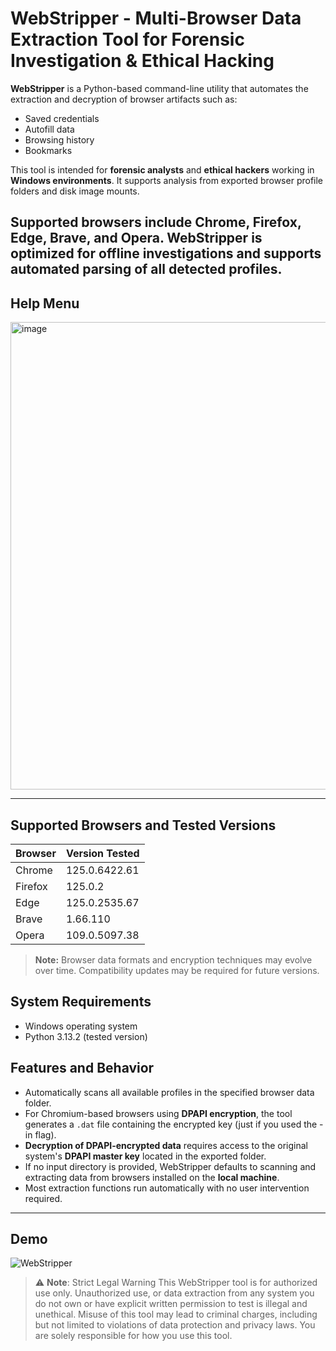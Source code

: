 # WebStripper - Multi-Browser Data Extraction Tool for Forensic Investigation & Ethical Hacking

**WebStripper** is a Python-based command-line utility that automates the extraction and decryption of browser artifacts such as:

- Saved credentials  
- Autofill data  
- Browsing history  
- Bookmarks  

This tool is intended for **forensic analysts** and **ethical hackers** working in **Windows environments**. It supports analysis from exported browser profile folders and disk image mounts.


**Supported browsers** include Chrome, Firefox, Edge, Brave, and Opera. WebStripper is optimized for **offline** investigations and supports automated parsing of all detected profiles.
 --- 
 
## Help Menu

<img width="998" height="748" alt="image" src="https://github.com/user-attachments/assets/ed8b9a75-22e9-4493-813a-4d1fc5608568" />


---

## Supported Browsers and Tested Versions

| Browser   | Version Tested     |
|-----------|--------------------|
| Chrome    | 125.0.6422.61      |
| Firefox   | 125.0.2            |
| Edge      | 125.0.2535.67      |
| Brave     | 1.66.110           |
| Opera     | 109.0.5097.38      |

> **Note:** Browser data formats and encryption techniques may evolve over time. Compatibility updates may be required for future versions.



## System Requirements

- Windows operating system  
- Python 3.13.2 (tested version)



## Features and Behavior

- Automatically scans all available profiles in the specified browser data folder.
- For Chromium-based browsers using **DPAPI encryption**, the tool generates a `.dat` file containing the encrypted key (just if you used the -in flag).
- **Decryption of DPAPI-encrypted data** requires access to the original system's **DPAPI master key** located in the exported folder.
- If no input directory is provided, WebStripper defaults to scanning and extracting data from browsers installed on the **local machine**.
- Most extraction functions run automatically with no user intervention required.


---

## Demo

![WebStripper](https://github.com/user-attachments/assets/8027fd94-3380-407b-8d7b-a8fc4883909a)



> ⚠️ **Note**: Strict Legal Warning This WebStripper tool is for authorized use only. Unauthorized use, or data extraction from any system you do not own or have explicit written permission to test is illegal and unethical. Misuse of this tool may lead to criminal charges, including but not limited to violations of data protection and privacy laws. You are solely responsible for how you use this tool.

